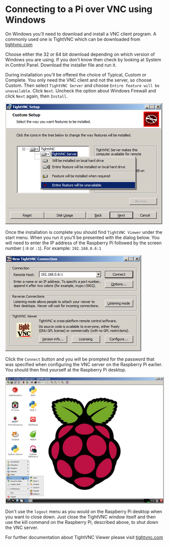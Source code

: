# Connecting to a Pi over VNC using Windows

On Windows you'll need to download and install a VNC client program. A commonly used one is TightVNC which can be downloaded from [tightvnc.com](http://www.tightvnc.com/download.php)

Choose either the 32 or 64 bit download depending on which version of Windows you are using. If you don't know then check by looking at System in Control Panel. Download the installer file and run it.

During installation you'll be offered the choice of Typical, Custom or Complete. You only need the VNC client and not the server, so choose Custom. Then select `TightVNC Server` and choose `Entire feature will be unavailable`. Click `Next`. Uncheck the option about Windows Firewall and click `Next` again, then `Install`.

![](images/win/vnc-win-install.png)

Once the installation is complete you should find `TightVNC Viewer` under the start menu. When you run it you'll be presented with the dialog below. You will need to enter the IP address of the Raspberry Pi followed by the screen number (`:0` or `:1`). For example: `192.168.0.6:1`

![](images/win/vnc-win-connect.png)

Click the `Connect` button and you will be prompted for the password that was specified when configuring the VNC server on the Raspberry Pi earlier. You should then find yourself at the Raspberry Pi desktop.

![](images/win/vnc-win-connected.png)

Don't use the `logout` menu as you would on the Raspberry Pi desktop when you want to close down. Just close the TightVNC window itself and then use the kill command on the Raspberry Pi, described above, to shut down the VNC server.

For further documentation about TightVNC Viewer please visit [tightvnc.com](http://www.tightvnc.com/docs.php)
